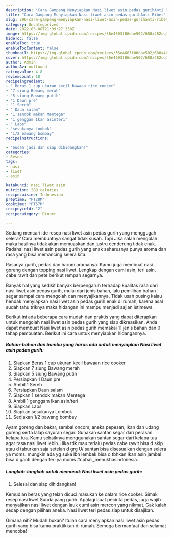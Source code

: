 ```yaml
---
description: "Cara Gampang Menyiapkan Nasi liwet asin pedas gurihAnti Ribet"
title: "Cara Gampang Menyiapkan Nasi liwet asin pedas gurihAnti Ribet"
slug: 296-cara-gampang-menyiapkan-nasi-liwet-asin-pedas-gurihanti-ribet
category: Uncategorized
date: 2022-05-08T21:39:27.338Z
image: https://img-global.cpcdn.com/recipes/36e4603f06dae502/680x482cq70/nasi-liwet-asin-pedas-gurih-foto-resep-utama.jpg
hideToc: false
enableToc: true
enableTocContent: false
thumbnail: https://img-global.cpcdn.com/recipes/36e4603f06dae502/680x482cq70/nasi-liwet-asin-pedas-gurih-foto-resep-utama.jpg
cover: https://img-global.cpcdn.com/recipes/36e4603f06dae502/680x482cq70/nasi-liwet-asin-pedas-gurih-foto-resep-utama.jpg
author: Admin
authorAv: notfound
ratingvalue: 4.8
reviewcount: 18
recipeingredient:
- " Beras 1 cup ukuran kecil bawaan rice cooker"
- "7 siung Bawang merah"
- "5 siung Bawang putih"
- "1 Daun pre"
- "1 Sereh"
- " Daun salam"
- "1 sendok makan Mentega"
- "1 genggam Ikan asinteri"
- " Laos"
- "sesukanya Lombok"
- "1/2 bawang bombay"
recipeinstructions:

- "Sudah jadi dan siap dihidangkan!"
categories:
- Resep
tags:
- nasi
- liwet
- asin

katakunci: nasi liwet asin 
nutrition: 289 calories
recipecuisine: Indonesian
preptime: "PT28M"
cooktime: "PT57M"
recipeyield: "2"
recipecategory: Dinner

---
```



Sedang mencari ide resep nasi liwet asin pedas gurih yang menggugah selera? Cara membuatnya sangat tidak susah. Tapi Jika salah mengolah maka hasilnya tidak akan memuaskan dan justru cenderung tidak enak. Padahal nasi liwet asin pedas gurih yang enak seharusnya punya aroma dan rasa yang bisa memancing selera kita.


Rasanya gurih, pedas dan harum aromanya. Kamu juga membuat nasi goreng dengan topping nasi liwet. Lengkap dengan cumi asin, teri asin, cabe rawit dan pete berikut rempah segarnya.

Banyak hal yang sedikit banyak berpengaruh terhadap kualitas rasa dari nasi liwet asin pedas gurih, mulai dari jenis bahan, lalu pemilihan bahan segar sampai cara mengolah dan menyajikannya. Tidak usah pusing kalau hendak menyiapkan nasi liwet asin pedas gurih enak di rumah, karena asal sudah tahu triknya maka hidangan ini mampu menjadi sajian istimewa.


Berikut ini ada beberapa cara mudah dan praktis yang dapat diterapkan untuk mengolah nasi liwet asin pedas gurih yang siap dikreasikan. Anda dapat membuat Nasi liwet asin pedas gurih memakai 11 jenis bahan dan 0 tahap pembuatan. Berikut ini cara untuk menyiapkan hidangannya.

<!--inarticleads1-->

##### Bahan-bahan dan bumbu yang harus ada untuk menyiapkan Nasi liwet asin pedas gurih:

1. Siapkan  Beras 1 cup ukuran kecil bawaan rice cooker
1. Siapkan 7 siung Bawang merah
1. Siapkan 5 siung Bawang putih
1. Persiapkan 1 Daun pre
1. Ambil 1 Sereh
1. Persiapkan  Daun salam
1. Siapkan 1 sendok makan Mentega
1. Ambil 1 genggam Ikan asin/teri
1. Siapkan  Laos
1. Siapkan sesukanya Lombok
1. Sediakan 1/2 bawang bombay


Ayam goreng dan bakar, sambal oncom, aneka pepesan, ikan dan udang goreng serta lalap sayuran segar. Gunakan santan segar dari perasan kelapa tua. Kamu sebaiknya menggunakan santan segar dari kelapa tua agar rasa nasi liwet lebih. Jika tdk mau terlalu pedas cabe rawit bisa d skip atau d taburkan saja setelah d grg U/ santan bisa disesuaikan dengan selera ya moms. mungkin ada yg suka lbh lembek bisa d tbhkan Ikan asin jambal bisa d ganti dengan teri ya moms #cpbali_menukhasindonesia. 

<!--inarticleads2-->

##### Langkah-langkah untuk memasak Nasi liwet asin pedas gurih:


1. Selesai dan siap dihidangkan!

Kemudian beras yang telah dicuci masukan ke dalam rice cooker. Simak resep nasi liwet Sunda yang gurih. Apalagi buat pecinta pedas, juga wajib menyajikan nasi liwet dengan lauk cumi asin mercon yang nikmat. Gak kalah sedap dengan pilihan aneka. Nasi liwet teri pedas siap untuk disajikan. 

Gimana nih? Mudah bukan? Itulah cara menyiapkan nasi liwet asin pedas gurih yang bisa kamu praktikkan di rumah. Semoga bermanfaat dan selamat mencoba!
